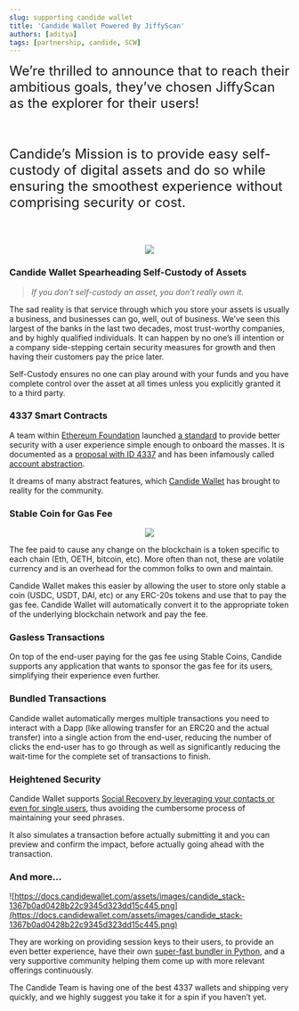 ```yaml
---
slug: supporting candide wallet
title: 'Candide Wallet Powered By JiffyScan'
authors: [aditya]
tags: [partnership, candide, SCW]
---
```


<font size="5">
	We’re thrilled to announce that to reach their ambitious goals, they’ve chosen JiffyScan as the explorer for their users!
</font>

<br/><br/>

> <font size="5">
 Candide’s Mission is to provide easy self-custody of digital assets and do so while ensuring the smoothest experience without comprising security or cost.  
</font>

<!--truncate-->

<br/> <br/>

<div style={{ width: '50%', float: 'left', clear: 'left' }}>
	<p align="center">
		<img
			src="https://www.candidewallet.com/_next/static/images/assetScreen-8040e5293ff07b22779e3f42b29479a9.png"
			style={{height: 55 + 'vh', float: 'center' }}
		/>
	</p>
</div>

<div style={{ width: '50%', float: 'right', clear: 'right' }}>

### Candide Wallet Spearheading Self-Custody of Assets

>*If you don’t self-custody an asset, you don’t really own it*.

The sad reality is that service through which you store your assets is usually a business, and businesses can go, well, out of business. We’ve seen this largest of the banks in the last two decades, most trust-worthy companies, and by highly qualified individuals. It can happen by no one’s ill intention or a company side-stepping certain security measures for growth and then having their customers pay the price later.

Self-Custody ensures no one can play around with your funds and you have complete control over the asset at all times unless you explicitly granted it to a third party.

</div>

<div style={{ width: '100%', float: 'left', clear: 'both' }}>

### 4337 Smart Contracts

A team within [Ethereum Foundation](https://ethereum.foundation/) launched [a standard](https://docs.jiffyscan.xyz/background/eip-4337) to provide better security with a user experience simple enough to onboard the masses. It is documented as a [proposal with ID 4337](https://eips.ethereum.org/EIPS/eip-4337) and has been infamously called [account abstraction](https://docs.jiffyscan.xyz/background/Account-Abstraction).

It dreams of many abstract features, which [Candide Wallet](https://docs.jiffyscan.xyz/background/Account-Abstraction) has brought to reality for the community.

### Stable Coin for Gas Fee


<p align="center">
	<img
		src="https://www.candidewallet.com/_next/static/images/networkFeesSponsorship-2ba17d70b1547d6ecf3588255da391e8.png"
		style={{height: 55 + 'vh', float: 'center' }}
	/>
</p>

The fee paid to cause any change on the blockchain is a token specific to each chain (Eth, OETH, bitcoin, etc). More often than not, these are volatile currency and is an overhead for the common folks to own and maintain.

Candide Wallet makes this easier by allowing the user to store only stable a coin (USDC, USDT, DAI, etc) or any ERC-20s tokens and use that to pay the gas fee. Candide Wallet will automatically convert it to the appropriate token of the underlying blockchain network and pay the fee.

### Gasless Transactions

On top of the end-user paying for the gas fee using Stable Coins, Candide supports any application that wants to sponsor the gas fee for its users, simplifying their experience even further.

### Bundled Transactions

Candide wallet automatically merges multiple transactions you need to interact with a Dapp (like allowing transfer for an ERC20 and the actual transfer) into a single action from the end-user, reducing the number of clicks the end-user has to go through as well as significantly reducing the wait-time for the complete set of transactions to finish.

### Heightened Security

Candide Wallet supports [Social Recovery by leveraging your contacts or even for single users](https://docs.candidewallet.com/blog/making-accounts-recoverable), thus avoiding the cumbersome process of maintaining your seed phrases.

It also simulates a transaction before actually submitting it and you can preview and confirm the impact, before actually going ahead with the transaction.

### And more…

![https://docs.candidewallet.com/assets/images/candide_stack-1367b0ad0428b22c9345d323dd15c445.png](https://docs.candidewallet.com/assets/images/candide_stack-1367b0ad0428b22c9345d323dd15c445.png)

They are working on providing session keys to their users, to provide an even better experience, have their own [super-fast bundler in Python](https://docs.candidewallet.com/bundler/intro/), and a very supportive community helping them come up with more relevant offerings continuously.

The Candide Team is having one of the best 4337 wallets and shipping very quickly,  and we highly suggest you take it for a spin if you haven’t yet.

</div>